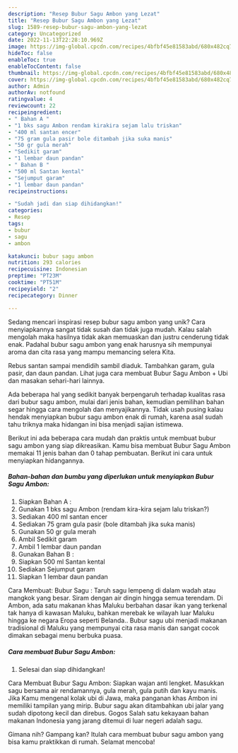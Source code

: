 ```yaml
---
description: "Resep Bubur Sagu Ambon yang Lezat"
title: "Resep Bubur Sagu Ambon yang Lezat"
slug: 1589-resep-bubur-sagu-ambon-yang-lezat
category: Uncategorized
date: 2022-11-13T22:28:10.969Z
image: https://img-global.cpcdn.com/recipes/4bfbf45e81583abd/680x482cq70/bubur-sagu-ambon-foto-resep-utama.jpg
hideToc: false
enableToc: true
enableTocContent: false
thumbnail: https://img-global.cpcdn.com/recipes/4bfbf45e81583abd/680x482cq70/bubur-sagu-ambon-foto-resep-utama.jpg
cover: https://img-global.cpcdn.com/recipes/4bfbf45e81583abd/680x482cq70/bubur-sagu-ambon-foto-resep-utama.jpg
author: Admin
authorAv: notfound
ratingvalue: 4
reviewcount: 22
recipeingredient:
- " Bahan A "
- "1 bks sagu Ambon rendam kirakira sejam lalu triskan"
- "400 ml santan encer"
- "75 gram gula pasir bole ditambah jika suka manis"
- "50 gr gula merah"
- "Sedikit garam"
- "1 lembar daun pandan"
- " Bahan B "
- "500 ml Santan kental"
- "Sejumput garam"
- "1 lembar daun pandan"
recipeinstructions:

- "Sudah jadi dan siap dihidangkan!"
categories:
- Resep
tags:
- bubur
- sagu
- ambon

katakunci: bubur sagu ambon 
nutrition: 293 calories
recipecuisine: Indonesian
preptime: "PT23M"
cooktime: "PT51M"
recipeyield: "2"
recipecategory: Dinner

---
```





Sedang mencari inspirasi resep bubur sagu ambon yang unik? Cara menyiapkannya sangat tidak susah dan tidak juga mudah. Kalau salah mengolah maka hasilnya tidak akan memuaskan dan justru cenderung tidak enak. Padahal bubur sagu ambon yang enak harusnya sih mempunyai aroma dan cita rasa yang mampu memancing selera Kita.





Rebus santan sampai mendidih sambil diaduk. Tambahkan garam, gula pasir, dan daun pandan. Lihat juga cara membuat Bubur Sagu Ambon + Ubi dan masakan sehari-hari lainnya.

Ada beberapa hal yang sedikit banyak berpengaruh terhadap kualitas rasa dari bubur sagu ambon, mulai dari jenis bahan, kemudian pemilihan bahan segar hingga cara mengolah dan menyajikannya. Tidak usah pusing kalau hendak menyiapkan bubur sagu ambon enak di rumah, karena asal sudah tahu triknya maka hidangan ini bisa menjadi sajian istimewa.






Berikut ini ada beberapa cara mudah dan praktis untuk membuat bubur sagu ambon yang siap dikreasikan. Kamu bisa membuat Bubur Sagu Ambon memakai 11 jenis bahan dan 0 tahap pembuatan. Berikut ini cara untuk menyiapkan hidangannya.

<!--inarticleads1-->

##### Bahan-bahan dan bumbu yang diperlukan untuk menyiapkan Bubur Sagu Ambon:

1. Siapkan  Bahan A :
1. Gunakan 1 bks sagu Ambon (rendam kira-kira sejam lalu triskan?)
1. Sediakan 400 ml santan encer
1. Sediakan 75 gram gula pasir (bole ditambah jika suka manis)
1. Gunakan 50 gr gula merah
1. Ambil Sedikit garam
1. Ambil 1 lembar daun pandan
1. Gunakan  Bahan B :
1. Siapkan 500 ml Santan kental
1. Sediakan Sejumput garam
1. Siapkan 1 lembar daun pandan


Cara Membuat: Bubur Sagu : Taruh sagu lempeng di dalam wadah atau mangkok yang besar. Siram dengan air dingin hingga semua terendam. Di Ambon, ada satu makanan khas Maluku berbahan dasar ikan yang terkenal tak hanya di kawasan Maluku, bahkan merebak ke wilayah luar Maluku hingga ke negara Eropa seperti Belanda.. Bubur sagu ubi menjadi makanan tradisional di Maluku yang mempunyai cita rasa manis dan sangat cocok dimakan sebagai menu berbuka puasa. 

<!--inarticleads2-->

##### Cara membuat Bubur Sagu Ambon:


1. Selesai dan siap dihidangkan!

Cara Membuat Bubur Sagu Ambon: Siapkan wajan anti lengket. Masukkan sagu bersama air rendamannya, gula merah, gula putih dan kayu manis. Jika Kamu mengenal kolak ubi di Jawa, maka panganan khas Ambon ini memiliki tampilan yang mirip. Bubur sagu akan ditambahkan ubi jalar yang sudah dipotong kecil dan direbus. Gogos Salah satu kekayaan bahan makanan Indonesia yang jarang ditemui di luar negeri adalah sagu. 

Gimana nih? Gampang kan? Itulah cara membuat bubur sagu ambon yang bisa kamu praktikkan di rumah. Selamat mencoba!
